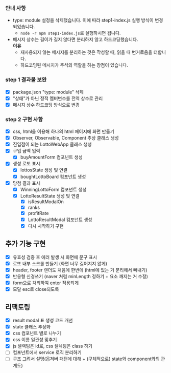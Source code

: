 ### 안내 사항
* type: module 설정을 삭제했습니다. 이에 따라 step1-index.js 실행 방식이 변경되었습니다.
  * ```node -r npm step1-index.js```로 실행하시면 됩니다.
* 메시지 상수는 길이가 길지 않다면 분리하지 않고 하드코딩했습니다.  
  **이유**
  * 재사용되지 않는 메시지를 분리하는 것은 작성할 때, 읽을 때 번거로움을 더합니다.
  * 하드코딩된 메시지가 주석의 역할을 하는 장점이 있습니다.

### step 1 결과물 보완
- [x] package.json "type: module" 삭제
- [x] "상태"가 아닌 정적 멤버변수를 전역 상수로 관리
- [x] 메시지 상수 하드코딩 방식으로 변경

### step 2 구현 사항
- [x] css, html을 이용해 하나의 html 페이지에 화면 만들기  
- [x] Observer, Observable, Component 추상 클래스 생성
- [x] 진입점이 되는 LottoWebApp 클래스 생성
- [x] 구입 금액 입력 
  - [x] buyAmountForm 컴포넌트 생성
- [x] 생성 로또 표시
  - [x] lottosState 생성 및 연결
  - [x] boughtLottoBoard 컴포넌트 생성
- [x] 당첨 결과 표시
  - [x] WinningLottoForm 컴포넌트 생성
  - [x] LottoResultState 생성 및 연결
    - [x] isResultModalOn
    - [x] ranks
    - [x] profitRate
    - [x] LottoResultModal 컴포넌트 생성
    - [x] 다시 시작하기 구현

## 추가 기능 구현
- [x] 유효성 검증 후 에러 발생 시 화면에 문구 표시
- [x] 로또 내부 스크롤 만들기 (화면 너무 길어지지 않게)
- [x] header, footer 렌더도 처음에 한번에 (html에 있는 거 분리해서 빼내기)
- [x] 반응형 신경쓰기 (naver 처럼 minLength 정하기 + 요소 깨지는 거 수정)
- [x] form으로 처리하여 enter 적용되게
- [x] 모달 esc로 close되도록

## 리팩토링
- [x] result modal 표 생성 코드 개선
- [x] state 클래스 추상화
- [x] css 컴포넌트 별로 나누기
- [x] css 이름 일관성 맞추기
- [x] js 셀렉팅은 id로, css 셀렉팅은 class 하기
- [ ] 컴포넌트에서 service 로직 분리하기
- [ ] 구조 그려서 설명(옵저버 패턴에 대해 + (구체적으로) state와 component와의 관계도)